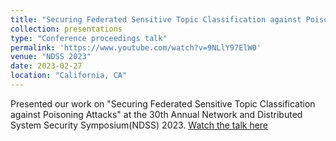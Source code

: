 ```yaml
---
title: "Securing Federated Sensitive Topic Classification against Poisoning Attacks"
collection: presentations
type: "Conference proceedings talk"
permalink: 'https://www.youtube.com/watch?v=9NLlY97ElW0'
venue: "NDSS 2023"
date: 2023-02-27
location: "California, CA"
---
```


Presented our work on "Securing Federated Sensitive Topic Classification against Poisoning Attacks" at the 30th Annual Network and Distributed System Security Symposium(NDSS) 2023. [Watch the talk here](https://www.youtube.com/watch?v=9NLlY97ElW0)

